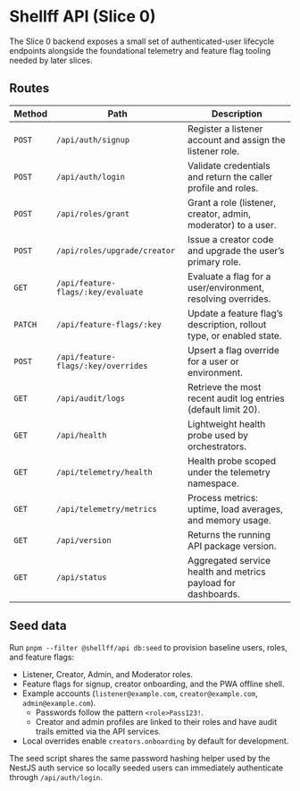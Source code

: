 # Shellff API (Slice 0)

The Slice 0 backend exposes a small set of authenticated-user lifecycle endpoints alongside
the foundational telemetry and feature flag tooling needed by later slices.

## Routes

| Method | Path | Description |
| ------ | ---- | ----------- |
| `POST` | `/api/auth/signup` | Register a listener account and assign the listener role. |
| `POST` | `/api/auth/login` | Validate credentials and return the caller profile and roles. |
| `POST` | `/api/roles/grant` | Grant a role (listener, creator, admin, moderator) to a user. |
| `POST` | `/api/roles/upgrade/creator` | Issue a creator code and upgrade the user’s primary role. |
| `GET` | `/api/feature-flags/:key/evaluate` | Evaluate a flag for a user/environment, resolving overrides. |
| `PATCH` | `/api/feature-flags/:key` | Update a feature flag’s description, rollout type, or enabled state. |
| `POST` | `/api/feature-flags/:key/overrides` | Upsert a flag override for a user or environment. |
| `GET` | `/api/audit/logs` | Retrieve the most recent audit log entries (default limit 20). |
| `GET` | `/api/health` | Lightweight health probe used by orchestrators. |
| `GET` | `/api/telemetry/health` | Health probe scoped under the telemetry namespace. |
| `GET` | `/api/telemetry/metrics` | Process metrics: uptime, load averages, and memory usage. |
| `GET` | `/api/version` | Returns the running API package version. |
| `GET` | `/api/status` | Aggregated service health and metrics payload for dashboards. |

## Seed data

Run `pnpm --filter @shellff/api db:seed` to provision baseline users, roles, and feature flags:

- Listener, Creator, Admin, and Moderator roles.
- Feature flags for signup, creator onboarding, and the PWA offline shell.
- Example accounts (`listener@example.com`, `creator@example.com`, `admin@example.com`).
  - Passwords follow the pattern `<role>Pass123!`.
  - Creator and admin profiles are linked to their roles and have audit trails emitted via the API services.
- Local overrides enable `creators.onboarding` by default for development.

The seed script shares the same password hashing helper used by the NestJS auth service so
locally seeded users can immediately authenticate through `/api/auth/login`.
